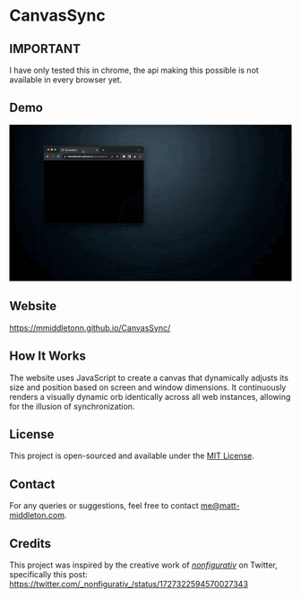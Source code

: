 # CanvasSync

## IMPORTANT

I have only tested this in chrome, the api making this possible is not available in every browser yet.

## Demo
![CanvasSyncDemo](CanvasSyncDemo1.gif)

## Website

https://mmiddletonn.github.io/CanvasSync/

## How It Works

The website uses JavaScript to create a canvas that dynamically adjusts its size and position based on screen and window dimensions. It continuously renders a visually dynamic orb identically across all web instances, allowing for the illusion of synchronization.

## License

This project is open-sourced and available under the [MIT License](LICENSE).

## Contact

For any queries or suggestions, feel free to contact me@matt-middleton.com.

## Credits

This project was inspired by the creative work of [_nonfigurativ_](https://twitter.com/_nonfigurativ_) on Twitter, specifically this post: https://twitter.com/_nonfigurativ_/status/1727322594570027343
